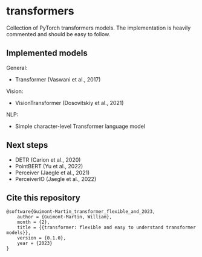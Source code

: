 # transformers

Collection of PyTorch transformers models.
The implementation is heavily commented and should be easy to follow.

## Implemented models

General:

- Transformer (Vaswani et al., 2017)

Vision:

- VisionTransformer (Dosovitskiy et al., 2021)

NLP:

- Simple character-level Transformer language model

## Next steps

- DETR (Carion et al., 2020)
- PointBERT (Yu et al., 2022)
- Perceiver (Jaegle et al., 2021)
- PerceiverIO (Jaegle et al., 2022)

## Cite this repository
```
@software{Guimont-Martin_transformer_flexible_and_2023,
    author = {Guimont-Martin, William},
    month = {2},
    title = {{transformer: flexible and easy to understand transformer models}},
    version = {0.1.0},
    year = {2023}
}
```
